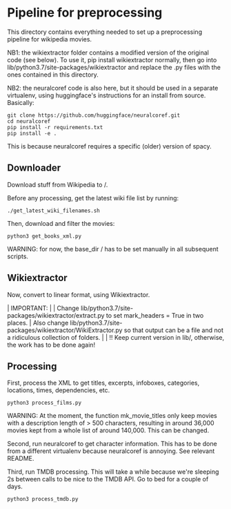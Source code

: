 # Pipeline for preprocessing

This directory contains everything needed to set up a preprocessing pipeline for wikipedia movies. 

NB1: the wikiextractor folder contains a modified version of the original code (see below). To use it, pip install wikiextractor normally, then go into lib/python3.7/site-packages/wikiextractor and replace the .py files with the ones contained in this directory.

NB2: the neuralcoref code is also here, but it should be used in a separate virtualenv, using huggingface's instructions for an install from source. Basically:

    git clone https://github.com/huggingface/neuralcoref.git
    cd neuralcoref
    pip install -r requirements.txt
    pip install -e .

This is because neuralcoref requires a specific (older) version of spacy.



## Downloader

Download stuff from Wikipedia to <some large folder>/<date>.

Before any processing, get the latest wiki file list by running:

    ./get_latest_wiki_filenames.sh

Then, download and filter the movies:

    python3 get_books_xml.py

WARNING: for now, the base_dir <some large folder>/<date> has to be set manually in all subsequent scripts.


## Wikiextractor

Now, convert to linear format, using Wikiextractor.

| IMPORTANT:
| 
| Change lib/python3.7/site-packages/wikiextractor/extract.py to set mark_headers = True in two places.
| Also change lib/python3.7/site-packages/wikiextractor/WikiExtractor.py so that output can be a file and not a ridiculous collection of folders.
| 
| !! Keep current version in lib/, otherwise, the work has to be done again!




## Processing

First, process the XML to get titles, excerpts, infoboxes, categories, locations, times, dependencies, etc.

    python3 process_films.py

WARNING: At the moment, the function mk_movie_titles only keep movies with a description length of > 500 characters, resulting in around 36,000 movies kept from a whole list of around 140,000. This can be changed.


Second, run neuralcoref to get character information. This has to be done from a different virtualenv because neuralcoref is annoying. See relevant README.


Third, run TMDB processing. This will take a while because we're sleeping 2s between calls to be nice to the TMDB API. Go to bed for a couple of days.

    python3 process_tmdb.py

